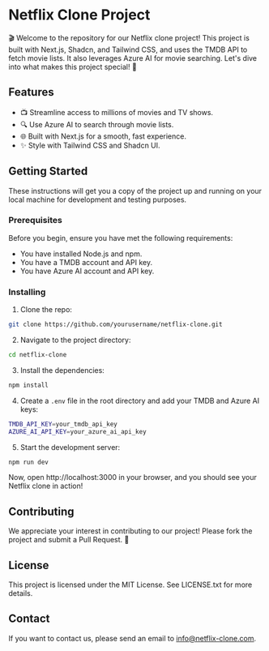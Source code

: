 # Netflix Clone Project

🎬 Welcome to the repository for our Netflix clone project! This project is built with Next.js, Shadcn, and Tailwind CSS, and uses the TMDB API to fetch movie lists. It also leverages Azure AI for movie searching. Let's dive into what makes this project special! 🚀

## Features

* 📺 Streamline access to millions of movies and TV shows.
* 🔍 Use Azure AI to search through movie lists.
* 🌐 Built with Next.js for a smooth, fast experience.
* ✨ Style with Tailwind CSS and Shadcn UI.

## Getting Started

These instructions will get you a copy of the project up and running on your local machine for development and testing purposes.

### Prerequisites

Before you begin, ensure you have met the following requirements:

* You have installed Node.js and npm.
* You have a TMDB account and API key.
* You have Azure AI account and API key.

### Installing

1. Clone the repo:
  ```bash
  git clone https://github.com/yourusername/netflix-clone.git
  ```
2. Navigate to the project directory:
  ```bash
  cd netflix-clone
  ```
3. Install the dependencies:
  ```bash
  npm install
  ```
4. Create a `.env` file in the root directory and add your TMDB and Azure AI keys:
  ```bash
  TMDB_API_KEY=your_tmdb_api_key
  AZURE_AI_API_KEY=your_azure_ai_api_key
  ```
5. Start the development server:
  ```bash
  npm run dev
  ```

Now, open http://localhost:3000 in your browser, and you should see your Netflix clone in action!

## Contributing

We appreciate your interest in contributing to our project! Please fork the project and submit a Pull Request. 👏

## License

This project is licensed under the MIT License. See LICENSE.txt for more details.

## Contact

If you want to contact us, please send an email to info@netflix-clone.com.